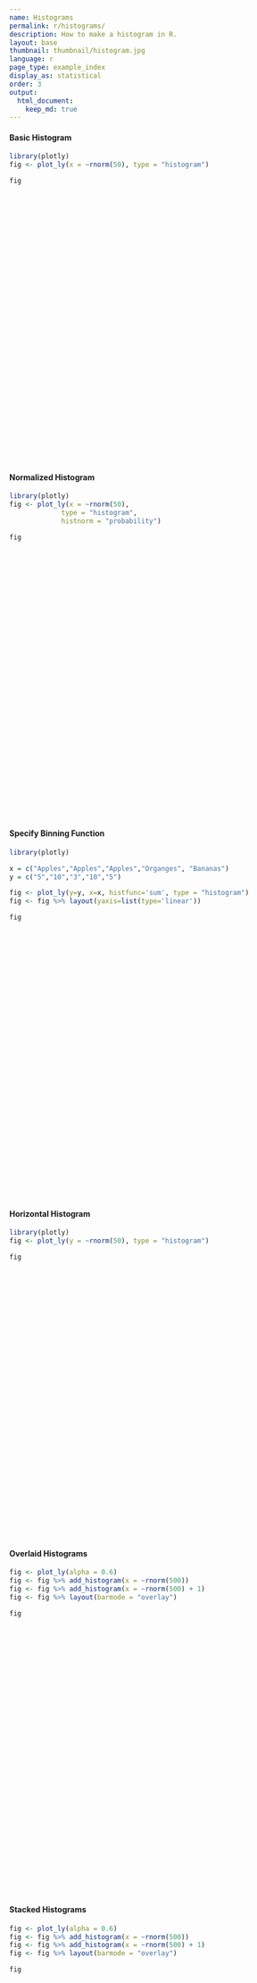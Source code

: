 ```yaml
---
name: Histograms
permalink: r/histograms/
description: How to make a histogram in R.
layout: base
thumbnail: thumbnail/histogram.jpg
language: r
page_type: example_index
display_as: statistical
order: 3
output:
  html_document:
    keep_md: true
---
```



#### Basic Histogram


```r
library(plotly)
fig <- plot_ly(x = ~rnorm(50), type = "histogram")

fig
```

<div id="htmlwidget-b93313e789a37f51fcf7" style="width:672px;height:480px;" class="plotly html-widget"></div>
<script type="application/json" data-for="htmlwidget-b93313e789a37f51fcf7">{"x":{"visdat":{"8734c1dad5a":["function () ","plotlyVisDat"]},"cur_data":"8734c1dad5a","attrs":{"8734c1dad5a":{"x":{},"alpha_stroke":1,"sizes":[10,100],"spans":[1,20],"type":"histogram"}},"layout":{"margin":{"b":40,"l":60,"t":25,"r":10},"xaxis":{"domain":[0,1],"automargin":true,"title":"rnorm(50)"},"yaxis":{"domain":[0,1],"automargin":true},"hovermode":"closest","showlegend":false},"source":"A","config":{"showSendToCloud":false},"data":[{"x":[0.442880589399283,-1.54210006955823,0.522317241421158,0.514883730476976,-0.784013603908751,-0.490139680906309,-0.611003536654089,0.231207164747419,1.14754751816522,-1.21209377032153,1.41865599043509,-1.06393861445397,-0.466154254264233,-0.912841674264073,-0.301340432793257,-0.0211509504329321,-0.0625369628434848,2.21084739018325,-1.41568050500779,-2.26530401043327,-0.587716866596587,2.3155476321093,-1.57530197331077,0.820525134226369,-0.435043707060843,0.359567112284065,1.15207565207656,-0.983284200645882,0.743266874147242,-0.105873361724701,-1.85105309984608,1.91027280534517,1.16028969498986,-0.819095282635762,-0.253099441846573,-0.0336566290040761,-0.107824295500885,0.976557902730675,-0.60536014154902,-0.260328818470015,-0.179385307370138,-1.76861424684717,-0.988138771783821,1.99679328823384,0.45809102125348,-0.626332331526154,0.539361660375378,-0.729795272961084,-0.849680274653233,-2.19503539012668],"type":"histogram","marker":{"color":"rgba(31,119,180,1)","line":{"color":"rgba(31,119,180,1)"}},"error_y":{"color":"rgba(31,119,180,1)"},"error_x":{"color":"rgba(31,119,180,1)"},"xaxis":"x","yaxis":"y","frame":null}],"highlight":{"on":"plotly_click","persistent":false,"dynamic":false,"selectize":false,"opacityDim":0.2,"selected":{"opacity":1},"debounce":0},"shinyEvents":["plotly_hover","plotly_click","plotly_selected","plotly_relayout","plotly_brushed","plotly_brushing","plotly_clickannotation","plotly_doubleclick","plotly_deselect","plotly_afterplot","plotly_sunburstclick"],"base_url":"https://plot.ly"},"evals":[],"jsHooks":[]}</script>

#### Normalized Histogram


```r
library(plotly)
fig <- plot_ly(x = ~rnorm(50),
             type = "histogram",
             histnorm = "probability")

fig
```

<div id="htmlwidget-c3855a8cb92e954a92e1" style="width:672px;height:480px;" class="plotly html-widget"></div>
<script type="application/json" data-for="htmlwidget-c3855a8cb92e954a92e1">{"x":{"visdat":{"873453a205a3":["function () ","plotlyVisDat"]},"cur_data":"873453a205a3","attrs":{"873453a205a3":{"x":{},"histnorm":"probability","alpha_stroke":1,"sizes":[10,100],"spans":[1,20],"type":"histogram"}},"layout":{"margin":{"b":40,"l":60,"t":25,"r":10},"xaxis":{"domain":[0,1],"automargin":true,"title":"rnorm(50)"},"yaxis":{"domain":[0,1],"automargin":true},"hovermode":"closest","showlegend":false},"source":"A","config":{"showSendToCloud":false},"data":[{"x":[-0.919704093453174,-0.677125883905826,-0.241230484604874,-1.33996565712869,-1.02424805924326,-1.0131218653343,-0.254902550799253,0.562888646813847,-0.754652869039971,1.66148819441582,0.624136680351131,-0.0226061779473478,0.145489183269596,0.488637117471534,0.333158701279314,-1.3307910896979,-0.865348329315993,-0.870506804721727,-0.256994896330068,0.628797478375314,-1.76600052798117,0.303410417028757,1.2543310941701,1.99323000488962,-0.635905559696517,-0.0273007800382421,-0.698663153028705,-1.86515521293595,0.586565376836751,-0.051200413140352,1.86982520716632,0.0520171790934479,-0.398895074442458,0.0982808925271779,0.853524948923058,-0.0694209538915628,-0.280150908907811,-0.81000629987714,0.116407257481338,0.171046268237346,-0.0301611212842755,-1.16868775083619,2.18082176731946,0.566253191530898,-0.872089256342187,0.165025171042381,0.784533011402016,1.07051609967255,-0.538419503298873,-1.12607850006041],"histnorm":"probability","type":"histogram","marker":{"color":"rgba(31,119,180,1)","line":{"color":"rgba(31,119,180,1)"}},"error_y":{"color":"rgba(31,119,180,1)"},"error_x":{"color":"rgba(31,119,180,1)"},"xaxis":"x","yaxis":"y","frame":null}],"highlight":{"on":"plotly_click","persistent":false,"dynamic":false,"selectize":false,"opacityDim":0.2,"selected":{"opacity":1},"debounce":0},"shinyEvents":["plotly_hover","plotly_click","plotly_selected","plotly_relayout","plotly_brushed","plotly_brushing","plotly_clickannotation","plotly_doubleclick","plotly_deselect","plotly_afterplot","plotly_sunburstclick"],"base_url":"https://plot.ly"},"evals":[],"jsHooks":[]}</script>

#### Specify Binning Function


```r
library(plotly)

x = c("Apples","Apples","Apples","Organges", "Bananas")
y = c("5","10","3","10","5")

fig <- plot_ly(y=y, x=x, histfunc='sum', type = "histogram")
fig <- fig %>% layout(yaxis=list(type='linear'))

fig
```

<div id="htmlwidget-f292ad09b0380774dc80" style="width:672px;height:480px;" class="plotly html-widget"></div>
<script type="application/json" data-for="htmlwidget-f292ad09b0380774dc80">{"x":{"visdat":{"87344973a9dc":["function () ","plotlyVisDat"]},"cur_data":"87344973a9dc","attrs":{"87344973a9dc":{"y":["5","10","3","10","5"],"x":["Apples","Apples","Apples","Organges","Bananas"],"histfunc":"sum","alpha_stroke":1,"sizes":[10,100],"spans":[1,20],"type":"histogram"}},"layout":{"margin":{"b":40,"l":60,"t":25,"r":10},"yaxis":{"domain":[0,1],"automargin":true,"type":"linear","title":[],"categoryorder":"array","categoryarray":["10","3","5"]},"xaxis":{"domain":[0,1],"automargin":true,"title":[],"type":"category","categoryorder":"array","categoryarray":["Apples","Bananas","Organges"]},"hovermode":"closest","showlegend":false},"source":"A","config":{"showSendToCloud":false},"data":[{"y":["5","10","3","10","5"],"x":["Apples","Apples","Apples","Organges","Bananas"],"histfunc":"sum","type":"histogram","marker":{"color":"rgba(31,119,180,1)","line":{"color":"rgba(31,119,180,1)"}},"error_y":{"color":"rgba(31,119,180,1)"},"error_x":{"color":"rgba(31,119,180,1)"},"xaxis":"x","yaxis":"y","frame":null}],"highlight":{"on":"plotly_click","persistent":false,"dynamic":false,"selectize":false,"opacityDim":0.2,"selected":{"opacity":1},"debounce":0},"shinyEvents":["plotly_hover","plotly_click","plotly_selected","plotly_relayout","plotly_brushed","plotly_brushing","plotly_clickannotation","plotly_doubleclick","plotly_deselect","plotly_afterplot","plotly_sunburstclick"],"base_url":"https://plot.ly"},"evals":[],"jsHooks":[]}</script>

#### Horizontal Histogram


```r
library(plotly)
fig <- plot_ly(y = ~rnorm(50), type = "histogram")

fig
```

<div id="htmlwidget-5440cc04f67f44d90038" style="width:672px;height:480px;" class="plotly html-widget"></div>
<script type="application/json" data-for="htmlwidget-5440cc04f67f44d90038">{"x":{"visdat":{"8734139640af":["function () ","plotlyVisDat"]},"cur_data":"8734139640af","attrs":{"8734139640af":{"y":{},"alpha_stroke":1,"sizes":[10,100],"spans":[1,20],"type":"histogram"}},"layout":{"margin":{"b":40,"l":60,"t":25,"r":10},"yaxis":{"domain":[0,1],"automargin":true,"title":"rnorm(50)"},"xaxis":{"domain":[0,1],"automargin":true},"hovermode":"closest","showlegend":false},"source":"A","config":{"showSendToCloud":false},"data":[{"y":[0.47899756248752,0.0684246260360039,-1.27980523564251,0.266487388499621,-1.39590139303179,-0.664032687294901,0.641221098039824,-0.440669559627215,0.0479152344847055,0.282862767668975,0.282481899410853,0.520279126248551,-1.69044229800598,-0.534306288745677,-2.62926497759736,1.62785550879878,-0.292241360871586,1.13913447181316,-0.113882813095533,-0.0913898354857467,-1.21788073978363,0.0398224726892175,-0.186023074900326,1.22849486952581,-0.562802603438793,1.13928892352956,-0.344663565706192,-0.182494338259314,1.49820590617241,-1.60404916819897,-0.902633734038862,0.78975459869045,1.4664290674717,0.818487268447019,-3.73476611299108,-0.601850759098922,0.480241790518425,-0.971808184756705,1.05790188652989,-0.522591361175889,0.831728120394997,-1.87536216846112,-0.183686821317603,-1.78951087214631,0.688626498930864,0.291936265356549,0.620398997090497,1.44036078675698,1.19556998244521,-0.338928744219321],"type":"histogram","orientation":"h","marker":{"color":"rgba(31,119,180,1)","line":{"color":"rgba(31,119,180,1)"}},"error_y":{"color":"rgba(31,119,180,1)"},"error_x":{"color":"rgba(31,119,180,1)"},"xaxis":"x","yaxis":"y","frame":null}],"highlight":{"on":"plotly_click","persistent":false,"dynamic":false,"selectize":false,"opacityDim":0.2,"selected":{"opacity":1},"debounce":0},"shinyEvents":["plotly_hover","plotly_click","plotly_selected","plotly_relayout","plotly_brushed","plotly_brushing","plotly_clickannotation","plotly_doubleclick","plotly_deselect","plotly_afterplot","plotly_sunburstclick"],"base_url":"https://plot.ly"},"evals":[],"jsHooks":[]}</script>

#### Overlaid Histograms


```r
fig <- plot_ly(alpha = 0.6)
fig <- fig %>% add_histogram(x = ~rnorm(500))
fig <- fig %>% add_histogram(x = ~rnorm(500) + 1)
fig <- fig %>% layout(barmode = "overlay")

fig
```

<div id="htmlwidget-6431e4648f3300b2cad9" style="width:672px;height:480px;" class="plotly html-widget"></div>
<script type="application/json" data-for="htmlwidget-6431e4648f3300b2cad9">{"x":{"visdat":{"87344a2665b1":["function () ","plotlyVisDat"]},"cur_data":"87344a2665b1","attrs":{"87344a2665b1":{"alpha":0.6,"alpha_stroke":1,"sizes":[10,100],"spans":[1,20],"x":{},"type":"histogram","inherit":true},"87344a2665b1.1":{"alpha":0.6,"alpha_stroke":1,"sizes":[10,100],"spans":[1,20],"x":{},"type":"histogram","inherit":true}},"layout":{"margin":{"b":40,"l":60,"t":25,"r":10},"barmode":"overlay","xaxis":{"domain":[0,1],"automargin":true,"title":"rnorm(500)"},"yaxis":{"domain":[0,1],"automargin":true},"hovermode":"closest","showlegend":true},"source":"A","config":{"showSendToCloud":false},"data":[{"x":[1.5962843629787,-0.154558635831183,0.623759840549335,0.106328187365309,-0.019513878558826,1.13615750125859,-0.729036323859919,-1.31025575360627,-0.18197988158273,-1.09785450102105,-0.00958831866062997,0.690434479517074,1.08299998434189,0.780245110155226,0.783796217301154,-2.86342579419312,-0.828127160416166,1.03341419507294,1.41562022741905,-1.33942257531702,-0.0663728707105506,-0.09004735664824,0.474489143525431,-0.994218463883782,0.296558144139038,-0.676722786750383,1.07896442422676,-0.141999424656293,0.398483668432043,-2.03001431890115,1.28070931469699,1.65121228473413,-1.52993484508303,-0.677769639324911,-0.468724115378039,0.079215795457861,1.40312936265751,-0.218349467932597,0.168615248410756,-0.944074441683133,-0.22423623168205,0.279250727771073,-0.137539913437895,-0.960367256978039,-1.36830761089101,0.290544619566164,0.886578164588534,-0.603682998358708,-0.919238776299232,0.79008221318248,0.000557797518660521,-1.48887827560832,0.00802358398584495,1.82389498316728,1.08708955219649,1.3077382248428,0.750085480288756,0.583110384061203,-0.979012921153716,0.486044201557088,0.912469050277708,0.745383612998971,1.71505111172562,0.708654445715532,0.52202866840691,0.408241344967536,0.94759777076816,-0.0441604641800667,0.185839433296478,0.631217964156586,-1.71160523929481,0.583237446133331,0.476103437823509,0.752124153544994,-0.317888563662406,-0.269879942894458,-1.16319110053718,0.0642444973189701,1.54248682154906,0.411792761411665,-0.937855834767009,-0.369902156651017,-0.0294242975646363,0.718047486709038,-0.00956051136187694,1.86845950621591,-1.15253579871836,-0.461385520637448,-0.200205267934149,-0.494058733102111,-1.09397711745035,1.91119924941131,-0.163134967763489,0.0784820879666802,-0.724459344582755,-1.68014434827651,-1.17081389915694,-0.444262481949777,1.90299732045978,1.50161474783771,-1.37683846014345,-0.769051882779136,-1.79068913237373,0.935438617880914,-0.762870420891389,-0.741963200107812,-1.27554503046402,-0.471711885373346,-1.30146327781541,0.380811295503948,1.33491746770294,0.0692414447270309,-0.579843137715609,0.627213671935061,-1.15323181659342,-1.8920698660726,-1.65070759776587,0.368947306044311,-0.591418718792713,1.19277553288354,0.3831593734182,0.242552996095053,-0.840660437500413,1.20608627799571,0.260909518665252,-0.0409224965345158,0.379326362833787,0.838300558035655,-0.631641327182488,0.7913668189356,-2.06743830716842,1.15253961995979,-0.356608256837758,1.0709068937029,-0.424948669573736,0.168002382587868,-0.406778401704471,1.08627890940462,1.49797686364964,-0.358503607132317,1.88834551982551,-0.245595744395496,0.227739422009557,1.03722161929409,-1.8184727809632,1.2443993520618,-1.11815174880089,0.668156239577416,-0.180073509179343,1.00981055138386,-0.98030855566578,-0.87387438943306,0.444041573401936,-0.29063480119355,-1.84251140302352,2.54534864970333,-0.172944973216484,0.00870539997883749,1.36760330373722,-0.173898729935294,-2.44041950286135,-0.29889029268726,0.288940945546722,1.020321487335,0.585001331187266,-0.275248142107837,-1.34868136686025,-0.766270423237225,0.545594047540565,-0.288430348210387,-1.79047533327345,-0.134787520405308,1.92594758094569,0.249520141236582,-1.84463459433524,-0.776828760247045,0.719577846512983,1.24933501732487,1.11570801221387,1.09679044658237,-1.90830520790554,-1.00732708953228,-0.218571404305792,0.943250277752811,1.96969687946054,1.14760227856649,1.354391407177,0.292913870197181,1.585294936421,2.09064000741553,-0.958683973921882,0.182471817453465,0.362271933702107,0.335554174372281,-0.751522712739815,0.0186470195001541,-1.0943357324559,-0.658551667595465,-0.20810168893681,0.239034360399135,0.904770657526539,-2.38015609714079,-0.14370795660102,0.39482402016728,0.464761404413709,-0.169629521653871,0.293818786017203,-1.19917800621864,1.42260781945442,1.16003243782188,-0.125392499012993,-0.185663970081632,0.859884907247466,-2.21872127584903,-0.447585023546396,0.353373555652508,-1.96936995456632,0.981208321566938,-0.554486128309894,-0.480625681566755,0.38349113597728,-0.208806008583728,0.706302361412057,1.61058567521238,0.550313406666133,0.746577674167264,-0.193070024465133,0.887982539845755,-0.157617899818155,0.417915330095363,0.613898743316473,-0.406250962447264,-0.575753708120649,-0.596422060240938,-1.27885124674793,-0.384011321682132,0.349616528422615,1.34949484472623,-0.825140724642423,0.830857081139436,-0.00823982693771462,-1.81688780300346,1.24628064514404,0.717797997408392,-0.425918532456059,-0.86180998031233,0.953855274168228,-0.567907636406584,0.578693935830645,-0.870140349375038,0.651991017226426,0.494876695008173,0.709243079684347,-1.25143656408356,1.10046852329918,1.25314795287143,0.919882884546479,1.57284864906026,-0.399863358861866,-2.48166864754647,-0.506999679649585,0.548708225515478,-0.029373452060695,-3.04655682850232,0.790902529332713,-0.0984168479695568,-1.24075661189401,-0.0795938444167427,-1.71083558310094,-1.04733514059146,1.87153519455899,-0.523430013830553,1.02697064361805,-0.751107397359738,-0.165668854529227,-2.35514689751814,0.678023865624097,2.45112957262375,2.62315282523052,-0.686403930302636,-0.256506269767606,-0.758725694763915,-1.71686685740697,-0.131017351305072,1.15090117853438,0.503208277499179,-0.851104811184752,-0.777398367431379,-0.67522843511561,1.43727310857834,1.55905474222939,0.626062791897439,-0.624074245695801,-0.19044902943831,0.35402484094471,1.17577952804632,1.88742482617408,-1.20437338304344,-0.655775883384899,0.0337920583629165,-1.44570308383951,-0.503748570663936,0.393103102773658,-0.581997274839047,-0.129197727220004,0.510374516187361,-0.895073809689187,-0.90004195328827,-1.29016423598484,-0.233404542524631,1.61025375076473,-1.37334728093378,-0.634908610700584,0.30117950832785,-1.20526539539925,-0.255951039918729,-1.008820886958,0.71621137321744,0.655796111227275,-0.516946045183942,0.0137693860464052,0.959778527844084,-0.669228537759089,0.515781672313701,0.673244831000161,-1.46212170759193,-1.23864153035884,-0.243938382839791,1.01255913668393,-0.0228841704740252,-0.802948328243661,0.0657616114250361,-1.25140895145206,-1.93190203550294,0.819841557756109,1.46857495483891,-0.323297430581535,-1.7915950352774,1.43847797782155,1.1770888143552,0.608497451671252,0.331877109181971,1.03578325234283,0.15914303486096,1.10022274617592,-0.185256311892804,-0.547524308693915,0.395155885095292,0.272717434583998,-0.688110211293119,1.35172716965827,0.0881133329882939,0.394956882617968,0.77009811189713,0.299148369249967,1.41815007403405,0.773904162097028,-0.520837136186456,-1.4185205316374,1.64410518751679,-0.42070047767303,-0.0681964094742452,-0.983470744932149,1.88026548621834,1.97429748052676,-0.364747320530963,1.55603106770204,1.55110739916333,2.72850048769433,-1.55093302744042,0.479066868787324,-1.72637729337264,1.45213032567586,0.875177174620504,-0.0923815152246277,3.42854563005241,1.14122157302987,-0.109671956529809,0.928947336334068,0.479888686578114,0.943846054418997,-1.59811446210608,0.279791901450236,0.168181100393783,1.06195272250971,-0.626450517739097,-1.06181209906293,-1.13005864442909,-0.204854165945106,-0.62934072606682,0.0655493075765825,0.954851812306321,-0.368294774405237,0.551986693551896,0.758946224410841,-1.60887033548194,-0.496027604675045,0.606131997258109,0.155616735614971,0.089090643038942,0.663055377248299,0.728463818743488,-0.0237302540980487,-0.741314760361445,0.33092931293033,-0.847390980345804,1.03627869761604,1.03747313512712,1.80041488519567,0.336480263254773,0.0334738933807968,-0.0657695235757794,0.863173762619926,0.541947983529691,1.21332092259961,1.54110044824341,0.672061014947785,-0.950486047165685,0.423512615524991,1.44062033098049,-0.869751597631123,-0.94370919705463,1.13382466982656,0.120434044037013,0.606774525874295,0.861995773484121,-0.739332608980684,0.026576725135034,-0.206169419109914,0.751717328871549,-0.0202209652486609,-0.424985422643414,1.23283208906537,-1.0776834903524,0.341483052569547,-0.747473764647419,0.698742136646188,0.230751296887385,1.20292852304294,1.16893427830492,-0.0306795165861855,0.745671745127631,1.16974162688018,0.0229030891868443,0.905754350966838,-1.75888787649714,2.14283531147256,-1.52957351640058,-0.712060645734119,-0.527596983428885,0.06952799304963,-0.0153623796675244,-1.7401235873682,-1.27367503437015,-1.20000399046822,-1.60340900371838,-1.25418769489506,-0.323301931637326,1.50997859770597,-0.483144167346701,0.692113920229655,-1.889007109543,-0.499008153855913,-0.571489980705045,1.2111718391756,0.854755209674882,-0.0714213088393147,-0.40691156858215,0.837298814086452,1.09544070461434,1.81874909019554,1.68793238342412,-1.05190468482803,-0.854650102943441,0.154504277378086,0.631652320592668,1.87838142361441,0.61242336326931,-0.0443349732724561,-0.864985960038828,0.095323097626318,0.910964433507756,-0.137898932649283,0.872349448014106,1.04356215082337,1.17048789119181,1.33355455807239,0.779744996971539,0.604746955548287,-0.217529147245434,1.37614310479838,-0.148446762906986,1.7912778342001,1.77517255426921,-1.44236030361715,0.498238904792549,-0.0587974127730198,0.635288308984345,-0.288981882255404,1.9441515709981],"type":"histogram","marker":{"color":"rgba(31,119,180,0.6)","line":{"color":"rgba(31,119,180,1)"}},"error_y":{"color":"rgba(31,119,180,0.6)"},"error_x":{"color":"rgba(31,119,180,0.6)"},"xaxis":"x","yaxis":"y","frame":null},{"x":[1.96079303865571,1.59241624440126,1.42199149835955,2.40679130897516,1.7246632797275,0.865184981834882,1.08782867327697,3.41717724098605,-1.27121617640042,0.78359655967498,1.21997492939859,1.48153984660908,-0.514662399954068,0.380881801153459,-0.420529614801766,2.01001372046228,1.16563226988844,0.656032724391943,1.08683846098143,2.06744480866339,1.60485946768442,0.813414904061268,0.493759112645626,0.570241200121074,1.44784342930179,-0.0410839289011498,1.29746243009553,1.53778685707937,0.617300404788235,1.73568894608562,1.2107191276456,0.25910321191576,0.359283780784725,0.502934180070061,1.66427098270101,1.97205276183591,1.77167864711455,0.162178280747344,1.09930951452855,2.7601137639132,0.896303011090387,-0.65550093359486,0.197743861693583,-0.076621420138504,0.745851421628797,0.0223633492699543,1.83300641640469,0.878847668977941,2.38374509665847,0.548080783742417,0.0832423179667294,0.581087148825162,0.541241427606703,0.232644132136587,2.40220001558879,0.0839416491320217,-0.664841727964121,0.609374897264389,1.77746019438415,1.09727096085274,1.38663806829597,-0.592787918277741,1.40854827747693,1.30524963803198,1.32396544685794,2.1378421942819,2.92273702009716,1.45122696113396,-0.241020922891594,0.764677687764498,2.03386932711002,-0.30562687146099,0.835737404734543,-0.55607952792495,-0.226671136455498,0.218476568149235,-0.256164364182098,1.06097123138262,0.314039254843279,-0.344773671090193,0.739002735035471,0.628771149694453,0.538351685241323,1.37332311819771,0.513582437610437,0.425288350603215,0.345809522250873,-0.156068126432311,3.93340278988214,2.3436392421547,2.84648907974309,0.32498799467058,0.461933908072761,0.366980687797624,2.05531911386992,0.236347684952052,2.85402623013743,2.14730241272877,1.68627189974845,0.0914616572910741,1.56782252386966,-2.25047687434403,1.08090623858162,1.95142082020313,1.11668315042038,1.5165528755418,1.55507052698807,0.763961420313856,1.4731950736668,1.99975230069415,2.83065748261526,2.17753528027086,0.795612299743171,2.00809459568781,0.0725416690890711,2.26671753750007,0.701499939786352,0.48127098240734,0.552579992131346,0.109939289947034,1.55115393049077,-0.907944824713776,2.0050900877828,2.6178178477465,3.9056277768498,0.221371865310447,-1.48674361760267,1.39122557180169,1.01241857544182,1.24523520470779,0.498416278659162,1.12966079874988,-0.068946373319603,0.849658469659753,1.12439467100775,0.852984789577439,0.41926495699167,1.13971766033282,0.137886553225914,2.57034852593394,0.354829959204802,0.668367355175332,0.371783009503661,1.33825971642621,2.02967704826777,0.142418034895591,1.45653082898459,0.105886188706972,2.35720857105955,0.481896641582053,1.91310117284571,0.76431681020371,0.716082298311089,1.48329080950853,2.41993498794597,1.68605508922908,3.15034306323914,-0.117985891918579,1.73534818762222,2.06093145926755,0.694343809144189,0.348258936562586,0.60619308099581,1.04064715160478,0.326330458033719,0.942553108581964,1.42223689641076,0.786300565287421,0.412316744557299,0.202591119667058,0.258557736824727,-0.093991643414957,1.36401585126386,1.32705664911809,0.718850407584751,-0.610491650544372,-0.217762542873694,-1.20943820168767,-0.0808087608617458,1.99590627033675,1.17662494827014,-1.02511220763732,1.70314737890319,2.0615310929512,1.14268205334115,0.219596005957007,1.27638512013254,0.0668554281919485,1.81385017221637,0.515574487018945,-0.195082837628325,1.53032292121205,0.496089910127759,-0.371108253098481,1.18689688989054,0.588334370858328,1.55595953791527,2.00781664644836,1.08492674828791,0.102643048407821,1.78232741037521,-0.852826502758985,0.506216921532576,0.844546044537712,1.85310076784472,1.96221932480001,0.539999435404887,0.637516980432176,0.408195391717342,-0.224076901120322,0.725012451006645,0.266711228917651,0.195878686323684,2.17441068308445,0.643354727032939,1.32471673036586,0.00328191553385071,1.30048594908088,1.10786642364977,0.349811718477441,0.592971151006529,0.557949250917098,0.516847286959496,1.66485336047012,2.0153149983009,-1.29768370872156,1.49330306773448,1.60994959404655,1.90430378410088,1.10018255074879,0.320172454842795,0.424588847315749,0.871007156721618,0.634865350356978,2.11499477401222,0.965890136599918,1.50075650813889,0.57517909807052,0.389154886706932,0.878511137345717,-0.852005689353214,0.783593624910465,0.338188487261284,1.75360269339784,1.36642048907022,2.77702344519712,0.850487828600135,2.66283946062121,3.1284403095908,1.15055962852477,1.10048947051626,0.694017748545213,2.35215905044601,-0.846042886735618,1.53147230353045,1.25052912698032,0.504771594060527,1.44674659312247,0.433504576457202,0.807681340845144,-0.794995102260958,1.09403170440068,1.02369109286142,1.71596734868224,-0.0534679964245051,0.884397107895733,-0.266213085425821,0.287506643138598,0.292798791700651,0.260563779371168,1.29184143521615,0.865172308294055,0.717137415476054,0.0388329108692804,0.714326742540547,1.01918245618185,2.07231796250456,2.14495475669977,1.14416670662897,1.53951308865432,0.544960653611487,2.20478798433375,2.62983754795459,-0.646146438053365,1.063266865712,2.16524091189627,0.273907747962664,1.14402596251287,-1.25320080016062,0.768902121754067,1.3161363926061,1.60316806724753,-0.0717090975927903,2.29210345653795,1.0118487994271,1.36794546058856,0.747525510821389,1.2607841140101,1.27838963164124,1.29428594146755,-0.240254440532174,-0.577320351162502,1.86616287585079,1.3414504925618,0.915870300852494,0.113895789347023,0.291794422012681,2.53678392159433,2.40089393020655,1.20643835104601,-0.292200483954058,1.80954542393532,-0.0277364155841144,1.3964617110159,-0.070497313559599,0.372239103460146,1.72394998759106,1.50274454610525,1.30957301849705,2.00102706701713,1.25821850388075,0.104111427564346,0.296952741095644,1.56871786785425,0.999663700245169,2.53369933107221,-0.346406036621961,0.523168589033109,0.46282763579597,1.26792671054699,1.34462100916677,1.30442361638831,1.08392744011843,0.461532983353471,1.82226883058907,0.371235451309271,1.61492740082387,2.0386276199238,3.19884060920226,1.1616776969879,2.31551838268249,-0.364035149529803,0.660976942212599,-0.110290992074647,1.28728756451588,1.20721542485263,1.04092326475995,0.436570214699586,1.61912971343446,1.2378603112479,0.503367380835864,1.99279397118153,1.98590898752737,1.6160184608389,0.587990061430408,1.20719184802192,1.8800521882831,0.796128564901515,1.64839597083601,1.66005271703256,-0.643186090081352,1.14481808642981,0.295714077228456,1.47453096031048,2.36159012940868,-1.75123182979438,1.86422488972332,-0.160261828177932,1.26509596081907,0.20465459115524,0.715060720675814,-0.203164990256485,0.345355372533155,-0.358960734146667,-0.187737185776436,1.32843824171363,0.325916281360204,-0.0725662801409532,1.13717856207204,1.47091578251432,0.605278184062109,0.811238132507481,1.79086562844094,1.19353091184008,1.67081298895403,0.48001918001711,1.72920129566458,1.5577330582661,0.0811156337921835,0.397285799119395,0.0822233953876532,2.86238370063529,0.490394820667351,0.428656016389719,0.0297674759015656,0.796039093428733,1.76783209744154,3.41672154456942,-0.389807551157462,2.92472136869471,-0.576942819004265,0.878296099084847,1.24787587194575,-0.193772775671329,1.84909177422419,2.53492889812118,1.2756465520625,0.938345909283726,0.18850803770564,0.532655150604917,-0.81344986219634,2.24667250104051,0.431922827713434,-0.439814042457596,1.2495860523375,2.37591817900525,0.352196839435633,-0.330767745076947,0.0239237567173075,-0.0944145884213254,1.87955624120237,0.443975413131724,-0.834038857798799,2.81953902351484,0.640332252743726,1.86695204011564,-0.603423360096491,0.536745600943335,1.00509589718178,0.501374124093095,0.633589253187499,1.56053591154925,0.509279282596732,0.682443731185332,2.42828020584009,1.72054019810932,0.184414117393114,0.611956426298563,0.97193574457668,1.71805089799778,-0.344682301239605,0.35541359303779,0.696442976186639,1.41409107007024,1.77035910833868,2.82440061663312,1.11523158486647,0.350793344996241,1.24936038442477,0.504147578772162,2.75531952540664,1.6228729159731,1.56169009042033,-0.41549247464251,1.7610259534576,-0.713944065008153,0.806025501640292,1.00255412625967,-1.00611043184874,1.13069712182891,1.63513804090625,-1.09907642378511,-0.353186396999178,-0.793705698771372,2.8994002561368,2.55104583903117,0.107932287101,0.57793649433347,-1.03468077689908,2.48717984066657,0.824666229384433,1.79371643519018,-0.048878316970502,1.77714718490163,-0.440643924495131,0.452862049182418,1.4178866065271,0.717327252725317,1.88719568109595,-1.40049998496081,2.36412417618207,1.55848226818984,0.246667350264,0.944164931055767,0.237776989465928,1.70852714107062,0.55972503314137,1.00776091775312,1.10624777909428,1.29741147527927,0.952072219707134,1.07458166919419,0.496128511957281,0.908287478669049,0.697285361073585,1.73227276638384,-0.830003296650984,-0.836150087524941,0.191141308401744,3.35981576465093],"type":"histogram","marker":{"color":"rgba(255,127,14,0.6)","line":{"color":"rgba(255,127,14,1)"}},"error_y":{"color":"rgba(255,127,14,0.6)"},"error_x":{"color":"rgba(255,127,14,0.6)"},"xaxis":"x","yaxis":"y","frame":null}],"highlight":{"on":"plotly_click","persistent":false,"dynamic":false,"selectize":false,"opacityDim":0.2,"selected":{"opacity":1},"debounce":0},"shinyEvents":["plotly_hover","plotly_click","plotly_selected","plotly_relayout","plotly_brushed","plotly_brushing","plotly_clickannotation","plotly_doubleclick","plotly_deselect","plotly_afterplot","plotly_sunburstclick"],"base_url":"https://plot.ly"},"evals":[],"jsHooks":[]}</script>

#### Stacked Histograms


```r
fig <- plot_ly(alpha = 0.6)
fig <- fig %>% add_histogram(x = ~rnorm(500))
fig <- fig %>% add_histogram(x = ~rnorm(500) + 1)
fig <- fig %>% layout(barmode = "overlay")

fig
```

<div id="htmlwidget-bcb9ed828373cacfaad1" style="width:672px;height:480px;" class="plotly html-widget"></div>
<script type="application/json" data-for="htmlwidget-bcb9ed828373cacfaad1">{"x":{"visdat":{"873470d6c981":["function () ","plotlyVisDat"]},"cur_data":"873470d6c981","attrs":{"873470d6c981":{"alpha":0.6,"alpha_stroke":1,"sizes":[10,100],"spans":[1,20],"x":{},"type":"histogram","inherit":true},"873470d6c981.1":{"alpha":0.6,"alpha_stroke":1,"sizes":[10,100],"spans":[1,20],"x":{},"type":"histogram","inherit":true}},"layout":{"margin":{"b":40,"l":60,"t":25,"r":10},"barmode":"overlay","xaxis":{"domain":[0,1],"automargin":true,"title":"rnorm(500)"},"yaxis":{"domain":[0,1],"automargin":true},"hovermode":"closest","showlegend":true},"source":"A","config":{"showSendToCloud":false},"data":[{"x":[0.521640080000687,-0.755941126145404,0.0688983747248184,-0.317243543036333,-0.338466496807463,1.24765852288711,-0.169090985337644,-0.402695609238771,-0.740710765558659,-0.744780145244721,0.802978448461715,-0.23614115832286,-0.0322580259398245,0.997098010691817,0.54545663462391,-0.0117203105838414,-0.592306311909538,-0.275641736957165,1.04341972065074,-0.0778304454606174,1.54225448867253,-1.15194949073322,2.98880163901565,-1.03468704384703,-1.04645138586385,0.0732021617069396,3.21006561115216,0.249203615628466,0.173698663533624,-0.139103649973924,-0.0860990449012204,-1.96550443490551,-0.0371406784486954,-1.26097028691376,-0.998124897512797,-0.675012225420983,0.442684980274435,-0.144939046921432,-0.0796561105215214,-2.03746986163484,0.355516296164834,-0.089884602962937,0.814756722694697,0.941072032263216,-0.545530119416571,1.89616589450132,-0.829411234940258,1.24031784911743,0.79390580859158,-0.73515334856895,-0.142781913453943,-1.78922086717461,1.29898217567428,-0.975385673818053,-0.69770980932736,-1.50576420823661,-0.319050472011496,1.00945374116327,-0.495540421473725,-0.751260550857501,0.10220975505364,-0.479015513610012,0.857430185898499,0.118447301535843,-0.5964804887747,-1.55619692220053,-1.95567339521793,-0.625431866189581,0.300762501878094,-1.94486406366328,0.664714291059069,1.21110539468321,1.89673186520272,1.89649626586632,0.999255134165034,1.24280154091993,0.879649630074755,0.948456094747134,0.36430974568531,1.33549992059329,-1.04206685768449,0.244412012856334,0.085271917788924,-0.472637639909644,0.0953036179198952,0.351210092351448,-0.812564423565693,-2.47337306612037,0.157439873878649,0.604398317221012,-0.017679983813975,-0.593629647163752,0.251807543839822,-0.772162343444624,-0.733431782491604,1.14707368479242,-0.235297451674192,1.57586423431339,0.777648376457888,-0.910760399432732,-0.338971835803611,0.107987477898068,-0.03331516395395,0.199987738888339,-0.682892842595864,-0.85503550305081,-1.07500877507895,0.495734178856072,0.152517700849158,-1.62796632665218,-0.627017966138819,0.450585420044658,-1.46775405770316,-0.277570563213652,-0.122853693167866,-0.328314916690603,-0.227334935350229,-0.175721973244039,-0.661873997552588,0.480881345394629,-0.371124009030728,0.87301071554914,-0.513615558969138,-0.942482902581089,1.97214782434134,1.62007583065594,-0.678006207193041,-2.09074437100276,1.16275522356799,-0.83996540934915,1.34117092755096,0.148525876022251,0.380672195536674,-2.24189396734924,-0.860400372321375,-0.462268363650145,1.00383909600018,0.00202288600231378,-0.6554471877444,-2.43809028865926,-0.901475385888339,-1.56414066416952,-0.745082256085814,0.89661078626988,0.188836301183863,0.672264046819265,-0.648287499117831,-0.564246655480761,-1.81212660764551,0.517401799513273,0.75363062754024,-0.353409581274711,0.0406296585073917,-1.59925659872775,0.575260761849168,-0.0392388522457588,2.07234414306041,0.454562864701622,0.672295113799967,0.198786363787895,-0.937382058605092,0.271437567781526,-1.18166973095732,-1.53366780867532,2.79636927221611,0.968146659342157,0.78723395608712,0.37000890209952,0.0881521980179233,-0.884107738371402,-0.141562109568368,-0.185264115527975,1.3784532927978,-0.0475778226013287,-0.209386686147914,-1.39712781422702,0.308916670035784,-0.173696986435368,0.312715645476199,0.842889582921683,-0.607426558202741,-0.110714638232299,-1.24422509540677,0.445245028826306,-0.355483837753959,0.0748344620230225,-2.02776141358601,-1.322735223716,0.815317821645044,-1.84767438567686,-1.04991303751354,1.12300765193743,-0.477068027901708,-0.835887976174152,-0.856338314722555,-1.08811089199029,0.526693660896793,-1.69052541727721,-0.0225490941369107,-0.843956439000549,1.61388846954524,0.216648781818239,2.1964776417834,1.14567050818505,0.507356051377241,-1.01329040671145,-0.540848776512852,-0.771454824094277,-1.36103759774418,1.32107574732226,0.571296405071881,-0.536059018253082,0.81478829655472,1.85063380377475,-1.78383403910023,0.273552973535356,-0.636956028577073,-0.580141129906888,-1.04089580811724,0.191156475964771,-0.801369000397381,-0.00641013186684448,-0.648137983665606,-0.516009661865619,1.49805601355607,0.0327574106283649,-0.805053239641831,0.426901966274165,1.57628436188881,0.3504837493393,1.15413203938988,-0.0145901070570048,-0.113016734674206,0.272814800132785,0.713824028830334,-0.204137622333492,0.864167597795637,2.08622699783772,-2.25819674079539,-1.05665712816656,0.571227203243058,0.354661081259919,-0.110170697406112,0.190891032723496,0.255199271479041,1.33042700175677,-0.155655746417854,-0.927179058267101,0.0678396755632118,0.901287990710674,0.647120468055428,-1.32914636308889,-1.7535946054735,1.06220576299943,0.75858153335297,0.84800042258949,-1.8177664313939,1.79483651761748,-1.93414836706398,0.371067001477475,0.251352037768289,-0.893520995901133,0.609009283719837,-0.150400918105016,0.0361638016068529,-1.32176736958486,-0.819872411726495,-0.260564369003351,1.50526322589755,-1.7595247350858,0.255187480680501,1.29248957152285,0.566360887139167,-0.191876070767575,-1.41313588886055,2.01951818891047,-0.123354283289661,1.83642236226007,-0.827292038306703,-0.107079915717824,0.990147308422898,-0.763141100049852,0.544874142590143,0.402433907323865,-0.46321502796901,1.99634258068727,-1.63575668681357,-0.237434548526848,1.02703357248276,0.282716106124785,0.228291742382437,-0.116480754932105,-0.985014901520834,-0.735959039981632,0.260019742158853,1.22495912483252,-0.215779912424356,-1.86347835722393,-2.08786835015782,0.0259775905119994,-0.385076083841753,0.951084843307197,0.505388713456601,-0.253589421505098,-0.0769595656763693,-1.79395746373935,-0.120154204735451,1.48847669135445,-0.2190283523648,-0.280025080069943,-2.35010185498878,-0.31729787344505,-0.39451824945349,-0.0347208879072679,-0.116232927010007,-1.00405387307978,-2.08483404523112,1.1500256772453,-0.305417866780994,-0.0228191103227681,-0.185160481769919,-1.20126152937395,-0.449402540522535,0.658995748090752,0.0517730926095768,-0.576877327297648,0.708929619731823,-0.66093921797881,0.353352060104832,0.688627118935606,-0.398635575495607,0.898713179435437,1.77289686020713,-0.201893050179915,-0.137578476877478,0.960990623100579,0.312887898567163,-0.952795547672463,-2.14908869809597,-2.00522429664939,1.05797362099648,-0.102179867805003,0.838258423484945,0.144914725298944,0.00202337797868556,-0.220215295217655,-0.983857424655686,-0.186444365565664,-2.14578207245278,-0.250469398965036,-1.02420457380744,-0.586404788639994,-0.511401402996134,0.810242053479654,-0.500234621428061,-1.51617263768406,1.30815081343769,1.00238829527368,0.200421610105793,0.637644950956445,-0.871137093930204,-1.63584234280362,0.185444020903208,-0.815609027161449,-0.0482033198479234,0.712494908512868,-2.60231183986381,2.03856083891295,-0.890682136328288,0.996120977036378,0.468191109960671,0.294526576961316,-1.60671227862821,-0.355063272553163,-1.23526690985983,0.973729958508556,0.942355348821405,-1.19409179057946,0.921819413731752,-0.65724876235278,0.0712598009737301,1.0643194725872,-0.33148700774312,-1.08087118580667,-0.718947447766559,1.44082356876303,1.09279430406026,-1.33677443499518,-1.00876775423039,-2.91077468605924,-0.341495692631531,0.951866338824882,-1.06897986674836,0.858286355198282,0.467744766097074,-1.00575577975655,0.0795349203503309,0.381459216838651,-0.579738725812082,1.56353992385619,1.20310816866931,0.75815376927915,-0.00691765526004556,-0.247444889491708,0.771002342128193,-0.543530802649789,0.392421492884108,-1.37627056434811,0.907970537248952,0.638443181801065,0.820945467068422,0.649914862494526,0.222814961417704,1.47113759245005,-1.3484870483465,-1.03190553701468,-0.945503735978107,-1.48819157938218,0.244693820557361,-0.164890592410578,0.426349315737538,0.930105968549627,-0.541014931904147,1.11445256892041,-0.0169533812439117,0.501366468539866,0.266279061733387,1.21789002504695,1.54246770155587,-0.550994843743629,-2.80071924618339,-1.82796063713636,1.13528330569807,1.77489563921923,-0.172068660628857,-0.427055031645397,-0.0212102432975042,0.162696352884634,-0.722345297081558,-1.14271383153623,1.83431296374659,-0.758053786680518,0.211467603922023,-0.486069005217642,-0.476756814778131,0.0809728997996144,-0.322255856197866,-0.611857395526485,-0.603137260809278,-2.03301714416827,0.917777861934824,-0.519462809171567,0.290548441603542,0.538022416193215,-1.37988591035464,-0.348412267466862,1.3004739447201,0.24642194285925,1.89187681696968,-0.284017243122993,-0.0981627861570969,-0.717563872846197,-0.922096598252059,1.7737904899836,-0.17942868945777,-0.396432262804773,-0.148093100626438,0.00219977203487199,1.66464207744452,-1.01779060006112,0.38800531985915,1.55511620961735,-0.86951907842007,-0.884882405462107,1.40911996967391,0.648016735451125,-1.11938485741773,-0.81913549297718,0.553768382877402,-0.357435089752563,0.677189623403768,-0.0937457923145453,-1.18257116162364,1.16069508785122,0.322147340230708,-0.510706604418567,-1.1717916412015,-0.222524946336013,0.959367879836113,1.01290479540208,-0.981696433548461,-0.714229535790134,-1.0622209356009,0.551484372846347,-0.49883890842254,2.41099083037958,1.46647545013588,-1.11345365453346,1.96283973207643,1.4576942621124],"type":"histogram","marker":{"color":"rgba(31,119,180,0.6)","line":{"color":"rgba(31,119,180,1)"}},"error_y":{"color":"rgba(31,119,180,0.6)"},"error_x":{"color":"rgba(31,119,180,0.6)"},"xaxis":"x","yaxis":"y","frame":null},{"x":[1.34972172143962,0.730433749145036,-1.2075063494821,-1.9574048330115,0.979419559155364,2.23703141390767,0.995635267222125,2.09523824419505,1.8016630928484,0.704487746703976,0.713941564648722,1.30933821411536,2.17346882066843,1.49017864295116,1.10781708278137,-1.12051811399716,-0.969207963608452,0.424937487582867,1.7054913860712,0.588299984077828,1.62469488331541,0.639179757368514,0.332630652880183,1.21780634829827,0.98969681079294,0.816904996472865,0.657632104268301,1.60469570861294,0.106300360969967,1.09982958268153,0.198005998825694,2.12453189071064,0.681796831133744,0.691955494798412,0.786403182529369,1.60686983830187,0.711406363912656,1.30783778185966,1.1342581630031,1.12268915920065,1.52378907212614,0.657060259301776,-0.242143026374125,0.618035616703733,1.15986282956013,0.339711089007634,1.6272736436048,0.636816944870581,1.0180214839155,-0.42461025045499,3.01136538115042,1.31999971941457,1.01618197286001,2.46612157336596,0.955551281050221,0.0705300441939264,1.41826617006525,1.31007538236329,-1.274954813672,1.08566859307296,1.0389266928103,0.881406021384699,2.38822258273527,0.0646351174544275,2.01988195885376,1.48384847480826,0.137249442695759,1.50292219040172,3.06876259137131,2.81306635686505,-0.281556288009664,0.053465864999906,-1.65713296016055,2.23978876061411,1.68324152848355,1.37370373430144,0.636790726499247,-0.949819548665714,2.87109100187646,2.93764589640919,1.63576427965762,1.60789433924214,1.19908216415508,0.896377974268876,2.1828466777026,-0.309103175485744,0.324938002459288,0.185775001264743,0.311377377357679,0.0775461632820988,1.06070312448809,1.3706181514215,-0.470168597552149,1.31256018520698,2.15128308532692,1.20516970255728,1.4518090012002,-1.1840969443728,3.49581425754837,0.87073494246471,0.554627873151951,0.286234114703022,1.86789198115192,-0.136178046537824,2.81870126229908,-0.458052005910508,1.47092915563445,1.89717333933971,0.975490629676185,0.990644619127969,1.16479612257921,1.66205574109304,0.826484965038495,0.36618662025217,1.94602078870438,0.294278346733193,0.543158483110321,0.980029185438368,1.45480270305035,1.16224661731652,1.16730346882103,-1.14421201584078,2.57516425708141,0.23729102495656,-0.684812958459108,0.221481695926995,-1.42418090818337,2.61394893600499,3.06956092577887,0.406899249839206,0.767987376904651,0.661843850234328,-0.29781101723146,-0.289275626689406,0.120931325280535,0.63095757077981,-0.118725449022751,0.153959780059121,1.2278134867373,0.933078399008562,2.19989909367141,1.98164982525875,-0.364145280980402,2.40234235504444,3.90686630455962,2.32421825052041,1.80043014145664,0.813800174274269,-0.562953237646033,2.14646216352087,3.16471884059455,1.35996840524499,3.44364828319342,0.0733044184674406,0.944469799326758,0.144273894919807,-0.686104820374464,-0.372819608296913,1.40425700591272,1.12196201973459,-1.28446386940043,0.231345536474023,0.950868038376025,0.0204851143113588,0.599444495801026,0.532843856393192,0.471901835193573,1.24651172154614,1.08917701221616,1.41186568552846,2.15553882262866,0.810941263409228,1.86668434766282,0.265303760793571,0.551592545798683,2.05978337845826,0.411948566099362,0.600133768512363,1.02850505595086,-0.586052886792085,1.76181064419357,0.854804661142621,1.49378618565231,0.323070665563861,2.3120261216777,0.91745304958569,0.827435656934956,0.374804555966502,1.15003428657388,2.11590535751662,1.28375539354076,1.34545530231633,0.680172316718843,0.000739248835178619,2.12830452193641,1.68556269598201,0.349871924726721,0.776370360933778,0.847329689787005,-1.8232233173079,1.50970216252279,-0.03648452097471,1.93892119720964,0.996443039576502,1.62947943931485,-0.708361980983666,1.9575400728753,0.665877892530299,1.9093873549887,0.521992046679982,1.5016979776741,1.00811537825506,-0.0513653990249598,-0.00277164930355545,-0.53407969213986,2.11348167378677,1.0579122365408,1.08173741122941,0.696474289443626,1.9253192395221,0.739065290172633,1.02111651303771,1.3941073624998,1.84147917218877,2.36945345069844,0.957040853934021,-0.215486044758173,-0.351110250618752,-0.50808568352726,0.42477259745494,0.902797932722972,1.04399424291304,1.23559389797529,-1.22305835326941,-0.493984195138363,0.293604300351246,1.90143288705313,1.1381138906589,1.47182701150641,1.22749917675521,1.74505668851341,1.02612745406599,1.12456102323555,1.50719940848686,0.962847557779273,2.13443251702197,-0.941738365670873,3.02981583722637,1.69166590470367,0.703560153835455,-0.239214979971254,0.469420680737373,-0.677318491563868,-0.438465093239829,0.889707308625299,-0.30424333914165,-0.342470862662366,1.00542700770977,-0.487774364116489,-0.228486683071673,0.703608028150773,1.11761744997511,1.66715908578611,0.735952246042225,1.79264094220801,1.13477797023582,1.45297092625995,-0.583882307907274,1.78623455207817,2.19628257628092,1.4669965125039,0.566167705754247,0.304469972072557,1.30684652799869,1.24942450233274,1.49823860377794,1.6815349901669,0.997760187871423,1.12680853418401,1.73848463386637,0.521772247331215,2.04318702755187,2.22439774311825,1.24702240693733,3.09784429107512,1.3786597000331,2.95254856727194,0.890937607521495,-0.0853022068711109,0.613129190482263,-0.348640063053534,1.78275672287386,-0.233547082784944,1.27979098581019,1.90677384148377,-0.79721277303696,1.33606825096244,2.27708556280136,3.47259328176019,-0.634958807617168,1.72300957485572,0.565066628662077,0.849381506022893,-0.26558252080399,-0.0212187344195283,-0.83445261460914,0.0624258814198931,-0.269585210995884,1.58570901997057,1.78320243596216,2.30174081722279,1.68544280963569,2.26392595332335,0.36900496532075,0.75556049926288,2.77355991195906,1.67208913632535,0.0833896813521269,0.877156459153814,2.22582417261263,1.07573511237396,1.33787882455779,1.52051599669472,0.658162832842794,0.688758588308797,0.488834147890998,0.686229706398199,0.746873156235509,1.82443909910075,0.0166100594696722,0.0320161977503074,2.15087926138035,0.0129349270097169,0.938470445691585,0.963753665878785,1.19521236461372,1.6890862927792,1.58628475944546,1.90994293954559,0.171557625112714,1.07854019479884,0.466507663048909,1.21339691719532,1.2688819039166,1.9014120205725,-0.565239488429117,1.86976188622352,1.61469647357966,1.21437291584315,0.830600821786062,1.93778168277236,2.12125750735597,1.27972204457697,1.41240335209401,1.93415111915717,2.09987520448001,1.61094892738386,-0.0182164795180828,2.28883909147654,0.991910200340091,0.964348563375674,-0.967404480359257,-0.315825170612524,2.00887079568084,3.30726811177951,-0.55975345544264,2.964131493474,0.249220869089316,1.77966402013934,1.25709436861773,1.42028135322529,0.94613555462462,0.78810863555608,0.472109100884703,0.0641326217746345,1.72796817681368,0.805955248579009,-0.593463855505196,2.64167267975019,1.12680769381211,-0.0561641173222622,0.883531057871286,2.96003087892106,0.821289363839845,1.03337004249972,-1.32366788904901,2.54010147158736,0.792974889017556,1.09190427566858,-0.664198272988131,0.136860419907439,2.49516231196658,1.58420306478184,1.1974540375086,2.46144403560262,0.388637376481949,1.98611024137968,2.43076822989893,1.33328163951571,1.0719249192403,1.85885838171472,-0.910498714845585,0.726791556471663,0.490963331960444,2.47795529252723,0.127067396375123,1.46132531563999,0.481386431263721,0.0713075052180245,-0.508555752473454,-0.697813569969405,-0.949179617073164,0.243969215425728,3.01076926232968,1.39435208553828,2.01194533174481,0.353251562970873,2.39113389759362,2.02217285865865,-0.0379296243868137,1.8051600615487,-0.0382149257135804,1.34751311272919,0.0946390590812936,1.48536660791764,1.92648629184499,0.129331425843548,-0.782688510812398,0.855554612731249,0.748139561122482,2.07082143080623,0.880279030405458,4.38034803824511,2.02124235038974,0.714747204956993,1.61354270889483,1.3956984844817,0.662269775293327,0.366558210696401,2.30713756970889,1.46778364711828,1.68320494857173,1.02370771086051,0.441179573602749,2.52109086658593,1.54184230581933,-0.444559959223272,-0.1535444048467,1.7685345323741,-0.294685535858624,1.61936423171566,1.12610057492351,0.331941267326034,3.65456814619295,0.582521742499664,1.37622671034821,1.98695252676712,2.09853767882227,-0.348656907268241,3.05672672348129,-1.00173621278438,1.29515460985953,-0.0666592059884619,0.542148299399445,1.13598892416845,2.32267338470831,-0.874015048586662,1.33492884640265,1.19431974853992,2.00920423042413,2.25627116853177,0.605513465344484,1.46641236900734,0.184323667283985,-0.110252407396385,2.06355311590116,2.23789549050942,-0.474857329059117,-0.104614211776854,1.30607032953886,1.2004133813875,0.305370997204512,0.14605366265415,0.585945091366382,2.2958362417092,1.38545020074253,1.63693308387453,0.707006173148678,1.8405745185188,-0.83462428095854,1.7413248873611,1.24098368059185,-0.307195870756897,-2.09818793880205,0.350272143573733,1.05167496784468,1.00817496311817,1.20807616966473,0.660442935885032,0.225529598988303],"type":"histogram","marker":{"color":"rgba(255,127,14,0.6)","line":{"color":"rgba(255,127,14,1)"}},"error_y":{"color":"rgba(255,127,14,0.6)"},"error_x":{"color":"rgba(255,127,14,0.6)"},"xaxis":"x","yaxis":"y","frame":null}],"highlight":{"on":"plotly_click","persistent":false,"dynamic":false,"selectize":false,"opacityDim":0.2,"selected":{"opacity":1},"debounce":0},"shinyEvents":["plotly_hover","plotly_click","plotly_selected","plotly_relayout","plotly_brushed","plotly_brushing","plotly_clickannotation","plotly_doubleclick","plotly_deselect","plotly_afterplot","plotly_sunburstclick"],"base_url":"https://plot.ly"},"evals":[],"jsHooks":[]}</script>

#### Cumulative Histogram


```r
library(plotly)
fig <- plot_ly(x = ~rnorm(50),
             type = "histogram",
             cumulative = list(enabled=TRUE))

fig
```

<div id="htmlwidget-89df87f8a3922d0c7de9" style="width:672px;height:480px;" class="plotly html-widget"></div>
<script type="application/json" data-for="htmlwidget-89df87f8a3922d0c7de9">{"x":{"visdat":{"87342eb9aef4":["function () ","plotlyVisDat"]},"cur_data":"87342eb9aef4","attrs":{"87342eb9aef4":{"x":{},"cumulative":{"enabled":true},"alpha_stroke":1,"sizes":[10,100],"spans":[1,20],"type":"histogram"}},"layout":{"margin":{"b":40,"l":60,"t":25,"r":10},"xaxis":{"domain":[0,1],"automargin":true,"title":"rnorm(50)"},"yaxis":{"domain":[0,1],"automargin":true},"hovermode":"closest","showlegend":false},"source":"A","config":{"showSendToCloud":false},"data":[{"x":[1.4976053659791,-0.325616543558415,2.06500567273047,0.790560376998196,-0.848461567739326,1.61252436490199,0.450409085846214,-0.0828235227812466,-0.849002764199081,0.914577948599462,1.09648075658009,0.887276177705591,1.45493189772278,1.29910068291212,0.214747913214359,0.835877360947196,0.982566865949733,-2.50774811601689,0.852147552882413,-0.387021428259564,0.0525533368551055,-0.544092263817243,0.314667240167343,-0.423679244453077,-0.810637092043124,-0.083023599321934,-1.32189252705017,-0.109872444674237,-0.0871367262906943,0.626143232960307,-0.728065187173881,0.997324938818559,-1.67252250782084,0.32424827782981,0.346036063738364,-0.512658883524742,1.18724811336888,1.27028400147385,-0.561643876063681,1.46560927247275,-0.47387724530167,0.525548867933018,-0.746225244961991,2.152502659047,-1.10145336786114,-1.89216027425367,0.171450346441217,0.400140569460847,0.111185303609851,-0.392360996719711],"cumulative":{"enabled":true},"type":"histogram","marker":{"color":"rgba(31,119,180,1)","line":{"color":"rgba(31,119,180,1)"}},"error_y":{"color":"rgba(31,119,180,1)"},"error_x":{"color":"rgba(31,119,180,1)"},"xaxis":"x","yaxis":"y","frame":null}],"highlight":{"on":"plotly_click","persistent":false,"dynamic":false,"selectize":false,"opacityDim":0.2,"selected":{"opacity":1},"debounce":0},"shinyEvents":["plotly_hover","plotly_click","plotly_selected","plotly_relayout","plotly_brushed","plotly_brushing","plotly_clickannotation","plotly_doubleclick","plotly_deselect","plotly_afterplot","plotly_sunburstclick"],"base_url":"https://plot.ly"},"evals":[],"jsHooks":[]}</script>
### Share bins between histograms

In this example both histograms have a compatible bin settings using [bingroup](https://plotly.com/r/reference/#histogram-bingroup) attribute. 

```r
library(plotly)

fig <- plot_ly(
  type='histogram',
  x=~rnorm(100, 5),
  bingroup=1)

fig <- fig %>% add_trace(
  type='histogram',
  x=~rnorm(20, 5),
  bingroup=1)

fig <- fig %>% layout(
  barmode="overlay",
  bargap=0.1)

fig
```

<div id="htmlwidget-07d2a0ef4eed2d24fd48" style="width:672px;height:480px;" class="plotly html-widget"></div>
<script type="application/json" data-for="htmlwidget-07d2a0ef4eed2d24fd48">{"x":{"visdat":{"873479f6b15f":["function () ","plotlyVisDat"]},"cur_data":"873479f6b15f","attrs":{"873479f6b15f":{"x":{},"bingroup":1,"alpha_stroke":1,"sizes":[10,100],"spans":[1,20],"type":"histogram"},"873479f6b15f.1":{"x":{},"bingroup":1,"alpha_stroke":1,"sizes":[10,100],"spans":[1,20],"type":"histogram","inherit":true}},"layout":{"margin":{"b":40,"l":60,"t":25,"r":10},"barmode":"overlay","bargap":0.1,"xaxis":{"domain":[0,1],"automargin":true,"title":"rnorm(100, 5)"},"yaxis":{"domain":[0,1],"automargin":true},"hovermode":"closest","showlegend":true},"source":"A","config":{"showSendToCloud":false},"data":[{"x":[3.63800349236497,4.06945472447414,4.88612827339365,5.35198915646098,5.0149345771226,5.20449200824885,4.28275140942699,2.8117610814034,4.77761830407843,3.20241583498054,4.38459426235322,3.80327448013828,5.46052628837085,5.30967358588686,2.36509276702282,3.74529976771758,4.24592285084315,7.78232299468415,6.05734691937846,5.9374513212187,5.80718621627906,6.16205073356253,6.15245091855328,3.42678105226389,3.26353134986044,3.26782531450569,5.04192310889683,5.91929294917902,6.01540844485077,6.02537269014603,5.06513832284006,4.20667791734706,4.73134702722583,4.40735164194287,4.7937819452558,4.5173408623989,5.70138582253516,4.03979040171593,5.94371593892262,3.39231570195449,5.47184442775911,5.89094611679361,5.65466312881358,4.78287982006283,6.89453146989083,3.59848230536173,5.92751557750909,6.80797054045184,5.03552634930516,5.21874890511616,5.08242269477655,5.41557128750547,3.44896437786814,4.83669665479754,4.48951089722237,4.81432467675347,4.02367979858438,4.52426075795685,5.59050499193389,3.42799482857551,4.4883356077899,4.57785055796459,4.15369485431642,5.32454469883146,4.63406379335949,3.59841434319627,3.54181247665921,5.56241167730361,4.20161454696942,5.23925298672506,5.60440530665091,6.0844480330022,4.66159646013149,6.21165589814241,4.05581586994637,3.57286759405829,4.21142296392984,5.47985999059683,5.19695406394822,3.90815089550086,3.9333522188874,5.25112919228253,5.77779382143443,5.35749317481886,4.86633446707902,3.34526262360248,5.19845765143133,4.84888805270139,5.5925465765941,5.19422139135213,6.01767808699419,4.26212200697182,5.56796517969688,5.64421026777352,5.40888229506807,5.02591476487634,5.42598395323634,4.50932828994702,5.19909439099776,2.78625903512585],"bingroup":1,"type":"histogram","marker":{"color":"rgba(31,119,180,1)","line":{"color":"rgba(31,119,180,1)"}},"error_y":{"color":"rgba(31,119,180,1)"},"error_x":{"color":"rgba(31,119,180,1)"},"xaxis":"x","yaxis":"y","frame":null},{"x":[6.00815205015778,5.28319703141726,6.28961593252811,5.75616958362968,6.17656693215897,3.56052153312221,6.13161562652198,3.80886661310113,5.18947812024266,6.27653813715288,5.13302212137207,4.82643679367402,4.53503130250981,4.72687505889124,4.88915610467323,4.29248874876399,4.3367368309865,4.86638303614858,4.5519784333083,5.01562507704312],"bingroup":1,"type":"histogram","marker":{"color":"rgba(255,127,14,1)","line":{"color":"rgba(255,127,14,1)"}},"error_y":{"color":"rgba(255,127,14,1)"},"error_x":{"color":"rgba(255,127,14,1)"},"xaxis":"x","yaxis":"y","frame":null}],"highlight":{"on":"plotly_click","persistent":false,"dynamic":false,"selectize":false,"opacityDim":0.2,"selected":{"opacity":1},"debounce":0},"shinyEvents":["plotly_hover","plotly_click","plotly_selected","plotly_relayout","plotly_brushed","plotly_brushing","plotly_clickannotation","plotly_doubleclick","plotly_deselect","plotly_afterplot","plotly_sunburstclick"],"base_url":"https://plot.ly"},"evals":[],"jsHooks":[]}</script>
Note that traces on the same subplot, and with the same `barmode` ("stack", "relative", "group") are forced into the same `bingroup`, however traces with `barmode = "overlay"` and on different axes (of the same axis type) can have compatible bin settings. Histogram and [histogram2d](https://plotly.com/r/2D-Histogram/) trace can share the same `bingroup`.


```r
library(plotly)

fig <- plot_ly(
  type='histogram',
  x=~rnorm(100, 5))

fig <- fig %>% add_trace(
  type='histogram',
  x=~rnorm(20, 5))

fig <- fig %>% layout(
  barmode="stack",
  bargap=0.1)

fig
```

<div id="htmlwidget-dc3f6e48722b70b8cb63" style="width:672px;height:480px;" class="plotly html-widget"></div>
<script type="application/json" data-for="htmlwidget-dc3f6e48722b70b8cb63">{"x":{"visdat":{"8734101b98e6":["function () ","plotlyVisDat"]},"cur_data":"8734101b98e6","attrs":{"8734101b98e6":{"x":{},"alpha_stroke":1,"sizes":[10,100],"spans":[1,20],"type":"histogram"},"8734101b98e6.1":{"x":{},"alpha_stroke":1,"sizes":[10,100],"spans":[1,20],"type":"histogram","inherit":true}},"layout":{"margin":{"b":40,"l":60,"t":25,"r":10},"barmode":"stack","bargap":0.1,"xaxis":{"domain":[0,1],"automargin":true,"title":"rnorm(100, 5)"},"yaxis":{"domain":[0,1],"automargin":true},"hovermode":"closest","showlegend":true},"source":"A","config":{"showSendToCloud":false},"data":[{"x":[2.28959639292864,5.57519849781805,4.07047953832571,6.4630391409098,4.64293411338713,4.74514994171522,4.37604661461195,4.65909126747578,6.41474276918462,5.25413039396551,5.19008144294936,4.1057358066291,5.01493069775338,4.69259369373086,6.43500601308639,6.46507559338127,3.74889557295436,4.92966981563102,3.94333026462578,5.12620989933957,4.62097582469361,4.8079928558863,3.63272730875645,3.73251968706195,4.07210536432024,2.7572149605448,6.3846173977309,4.75488125349995,6.48131566498858,4.85691905521554,5.36523147925115,6.11372785089,5.86970680550851,5.44570745862891,5.2796059477654,5.89007321114123,5.82636783548508,5.57481556797758,7.41264375490015,4.74686135538731,3.26760035608711,6.69032731602148,5.21059752064485,5.19523005820635,5.43508950762144,5.0843615048685,5.18086356806559,5.04839764243344,4.24182255057672,4.61381213415707,6.18140758869008,4.02457522351142,4.73980531913981,5.13673952950348,5.13958011756181,5.05443841207243,4.27816522843051,3.92207317388547,4.07957783521135,3.58250931306539,5.70824908017267,6.67644577704046,5.90381008221895,6.0637406948028,3.3151108936757,6.65148112065251,5.43351363173449,4.5576926083851,4.98215300784097,5.06767334341851,6.33281615007435,5.9912906646253,5.04407576269618,4.27013079261144,5.30786774077494,3.82209472661988,5.05582379857928,3.86029725048338,3.90707387665489,6.74509208530371,4.69553910109911,4.95574810793082,5.70587513305628,6.09473178750696,5.99634113077571,4.16908759191455,3.13461430099696,5.25145051858676,5.22924718693067,4.16233549431223,4.39543592691995,5.17610278172399,4.36623408498877,6.31472722501706,4.53779938114346,5.13381360508589,4.1552201173897,2.86188791152957,4.55332123467623,4.05194627551838],"type":"histogram","marker":{"color":"rgba(31,119,180,1)","line":{"color":"rgba(31,119,180,1)"}},"error_y":{"color":"rgba(31,119,180,1)"},"error_x":{"color":"rgba(31,119,180,1)"},"xaxis":"x","yaxis":"y","frame":null},{"x":[5.06554200566602,3.95358426085492,3.80890463541903,6.15495945517777,4.46416962910362,4.59747820011729,4.48059417615941,3.43902801426017,4.00493564673819,4.09739584295746,4.31676932498196,4.09114651236642,5.70327521645908,5.61058883415237,4.92537932724764,4.63786005271996,5.20773170264235,3.96825377336388,5.34094449468373,5.43881207585792],"type":"histogram","marker":{"color":"rgba(255,127,14,1)","line":{"color":"rgba(255,127,14,1)"}},"error_y":{"color":"rgba(255,127,14,1)"},"error_x":{"color":"rgba(255,127,14,1)"},"xaxis":"x","yaxis":"y","frame":null}],"highlight":{"on":"plotly_click","persistent":false,"dynamic":false,"selectize":false,"opacityDim":0.2,"selected":{"opacity":1},"debounce":0},"shinyEvents":["plotly_hover","plotly_click","plotly_selected","plotly_relayout","plotly_brushed","plotly_brushing","plotly_clickannotation","plotly_doubleclick","plotly_deselect","plotly_afterplot","plotly_sunburstclick"],"base_url":"https://plot.ly"},"evals":[],"jsHooks":[]}</script>
### Reference

See [https://plotly.com/r/reference/#histogram](https://plotly.com/r/reference/#histogram) for more information and chart attribute options!

### What About Dash?

[Dash for R](https://dashr.plot.ly/) is an open-source framework for building analytical applications, with no Javascript required, and it is tightly integrated with the Plotly graphing library. 

Learn about how to install Dash for R at https://dashr.plot.ly/installation.

Everywhere in this page that you see `fig`, you can display the same figure in a Dash for R application by passing it to the `figure` argument of the [`Graph` component](https://dashr.plot.ly/dash-core-components/graph) from the built-in `dashCoreComponents` package like this:


```r
library(plotly)

fig <- plot_ly() 
# fig <- fig %>% add_trace( ... )
# fig <- fig %>% layout( ... ) 

library(dash)
library(dashCoreComponents)
library(dashHtmlComponents)

app <- Dash$new()
app$layout(
    htmlDiv(
        list(
            dccGraph(figure=fig) 
        )
     )
)

app$run_server(debug=TRUE, dev_tools_hot_reload=FALSE)
```
